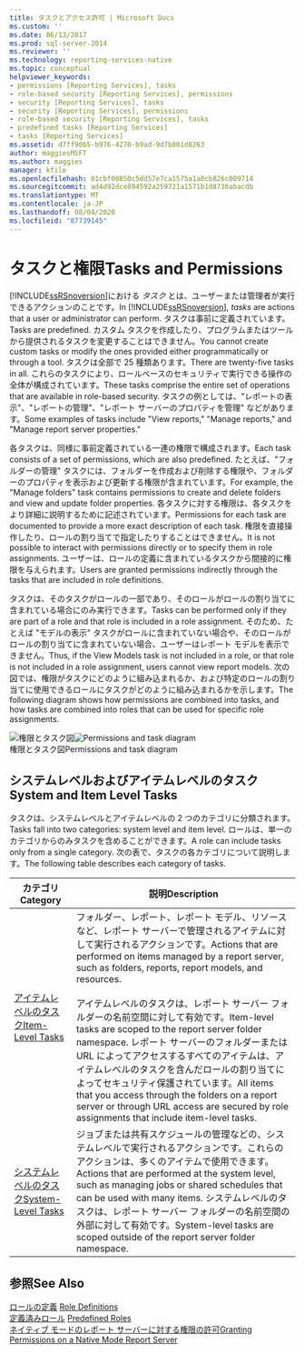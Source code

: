 ```yaml
---
title: タスクとアクセス許可 | Microsoft Docs
ms.custom: ''
ms.date: 06/13/2017
ms.prod: sql-server-2014
ms.reviewer: ''
ms.technology: reporting-services-native
ms.topic: conceptual
helpviewer_keywords:
- permissions [Reporting Services], tasks
- role-based security [Reporting Services], permissions
- security [Reporting Services], tasks
- security [Reporting Services], permissions
- role-based security [Reporting Services], tasks
- predefined tasks [Reporting Services]
- tasks [Reporting Services]
ms.assetid: d7ff90b5-b976-4270-b9ad-9d7b801d8263
author: maggiesMSFT
ms.author: maggies
manager: kfile
ms.openlocfilehash: 01cbf00850c5dd57e7ca1575a1a0cb826c009714
ms.sourcegitcommit: ad4d92dce894592a259721a1571b1d8736abacdb
ms.translationtype: MT
ms.contentlocale: ja-JP
ms.lasthandoff: 08/04/2020
ms.locfileid: "87739145"
---
```

# <a name="tasks-and-permissions"></a><span data-ttu-id="d4c3a-102">タスクと権限</span><span class="sxs-lookup"><span data-stu-id="d4c3a-102">Tasks and Permissions</span></span>
  <span data-ttu-id="d4c3a-103">[!INCLUDE[ssRSnoversion](../../includes/ssrsnoversion-md.md)]における *タスク* とは、ユーザーまたは管理者が実行できるアクションのことです。</span><span class="sxs-lookup"><span data-stu-id="d4c3a-103">In [!INCLUDE[ssRSnoversion](../../includes/ssrsnoversion-md.md)], *tasks* are actions that a user or administrator can perform.</span></span> <span data-ttu-id="d4c3a-104">タスクは事前に定義されています。</span><span class="sxs-lookup"><span data-stu-id="d4c3a-104">Tasks are predefined.</span></span> <span data-ttu-id="d4c3a-105">カスタム タスクを作成したり、プログラムまたはツールから提供されるタスクを変更することはできません。</span><span class="sxs-lookup"><span data-stu-id="d4c3a-105">You cannot create custom tasks or modify the ones provided either programmatically or through a tool.</span></span> <span data-ttu-id="d4c3a-106">タスクは全部で 25 種類あります。</span><span class="sxs-lookup"><span data-stu-id="d4c3a-106">There are twenty-five tasks in all.</span></span> <span data-ttu-id="d4c3a-107">これらのタスクにより、ロールベースのセキュリティで実行できる操作の全体が構成されています。</span><span class="sxs-lookup"><span data-stu-id="d4c3a-107">These tasks comprise the entire set of operations that are available in role-based security.</span></span> <span data-ttu-id="d4c3a-108">タスクの例としては、"レポートの表示"、"レポートの管理"、"レポート サーバーのプロパティを管理" などがあります。</span><span class="sxs-lookup"><span data-stu-id="d4c3a-108">Some examples of tasks include "View reports," "Manage reports," and "Manage report server properties."</span></span>  
  
 <span data-ttu-id="d4c3a-109">各タスクは、同様に事前定義されている一連の権限で構成されます。</span><span class="sxs-lookup"><span data-stu-id="d4c3a-109">Each task consists of a set of permissions, which are also predefined.</span></span> <span data-ttu-id="d4c3a-110">たとえば、"フォルダーの管理" タスクには、フォルダーを作成および削除する権限や、フォルダーのプロパティを表示および更新する権限が含まれています。</span><span class="sxs-lookup"><span data-stu-id="d4c3a-110">For example, the "Manage folders" task contains permissions to create and delete folders and view and update folder properties.</span></span> <span data-ttu-id="d4c3a-111">各タスクに対する権限は、各タスクをより詳細に説明するために記述されています。</span><span class="sxs-lookup"><span data-stu-id="d4c3a-111">Permissions for each task are documented to provide a more exact description of each task.</span></span> <span data-ttu-id="d4c3a-112">権限を直接操作したり、ロールの割り当てで指定したりすることはできません。</span><span class="sxs-lookup"><span data-stu-id="d4c3a-112">It is not possible to interact with permissions directly or to specify them in role assignments.</span></span> <span data-ttu-id="d4c3a-113">ユーザーは、ロールの定義に含まれているタスクから間接的に権限を与えられます。</span><span class="sxs-lookup"><span data-stu-id="d4c3a-113">Users are granted permissions indirectly through the tasks that are included in role definitions.</span></span>  
  
 <span data-ttu-id="d4c3a-114">タスクは、そのタスクがロールの一部であり、そのロールがロールの割り当てに含まれている場合にのみ実行できます。</span><span class="sxs-lookup"><span data-stu-id="d4c3a-114">Tasks can be performed only if they are part of a role and that role is included in a role assignment.</span></span> <span data-ttu-id="d4c3a-115">そのため、たとえば "モデルの表示" タスクがロールに含まれていない場合や、そのロールがロールの割り当てに含まれていない場合、ユーザーはレポート モデルを表示できません。</span><span class="sxs-lookup"><span data-stu-id="d4c3a-115">Thus, if the View Models task is not included in a role, or that role is not included in a role assignment, users cannot view report models.</span></span> <span data-ttu-id="d4c3a-116">次の図では、権限がタスクにどのように組み込まれるか、および特定のロールの割り当てに使用できるロールにタスクがどのように組み込まれるかを示します。</span><span class="sxs-lookup"><span data-stu-id="d4c3a-116">The following diagram shows how permissions are combined into tasks, and how tasks are combined into roles that can be used for specific role assignments.</span></span>  
  
 <span data-ttu-id="d4c3a-117">![権限とタスク図](../media/report-securityobjects.gif "権限とタスク図")</span><span class="sxs-lookup"><span data-stu-id="d4c3a-117">![Permissions and task diagram](../media/report-securityobjects.gif "Permissions and task diagram")</span></span>  
<span data-ttu-id="d4c3a-118">権限とタスク図</span><span class="sxs-lookup"><span data-stu-id="d4c3a-118">Permissions and task diagram</span></span>  
  
## <a name="system-and-item-level-tasks"></a><span data-ttu-id="d4c3a-119">システムレベルおよびアイテムレベルのタスク</span><span class="sxs-lookup"><span data-stu-id="d4c3a-119">System and Item Level Tasks</span></span>  
 <span data-ttu-id="d4c3a-120">タスクは、システムレベルとアイテムレベルの 2 つのカテゴリに分類されます。</span><span class="sxs-lookup"><span data-stu-id="d4c3a-120">Tasks fall into two categories: system level and item level.</span></span> <span data-ttu-id="d4c3a-121">ロールは、単一のカテゴリからのみタスクを含めることができます。</span><span class="sxs-lookup"><span data-stu-id="d4c3a-121">A role can include tasks only from a single category.</span></span> <span data-ttu-id="d4c3a-122">次の表で、タスクの各カテゴリについて説明します。</span><span class="sxs-lookup"><span data-stu-id="d4c3a-122">The following table describes each category of tasks.</span></span>  
  
|<span data-ttu-id="d4c3a-123">カテゴリ</span><span class="sxs-lookup"><span data-stu-id="d4c3a-123">Category</span></span>|<span data-ttu-id="d4c3a-124">説明</span><span class="sxs-lookup"><span data-stu-id="d4c3a-124">Description</span></span>|  
|--------------|-----------------|  
|[<span data-ttu-id="d4c3a-125">アイテムレベルのタスク</span><span class="sxs-lookup"><span data-stu-id="d4c3a-125">Item-Level Tasks</span></span>](tasks-and-permissions-item-level-tasks.md)|<span data-ttu-id="d4c3a-126">フォルダー、レポート、レポート モデル、リソースなど、レポート サーバーで管理されるアイテムに対して実行されるアクションです。</span><span class="sxs-lookup"><span data-stu-id="d4c3a-126">Actions that are performed on items managed by a report server, such as folders, reports, report models, and resources.</span></span><br /><br /> <span data-ttu-id="d4c3a-127">アイテムレベルのタスクは、レポート サーバー フォルダーの名前空間に対して有効です。</span><span class="sxs-lookup"><span data-stu-id="d4c3a-127">Item-level tasks are scoped to the report server folder namespace.</span></span> <span data-ttu-id="d4c3a-128">レポート サーバーのフォルダーまたは URL によってアクセスするすべてのアイテムは、アイテムレベルのタスクを含んだロールの割り当てによってセキュリティ保護されています。</span><span class="sxs-lookup"><span data-stu-id="d4c3a-128">All items that you access through the folders on a report server or through URL access are secured by role assignments that include item-level tasks.</span></span>|  
|[<span data-ttu-id="d4c3a-129">システムレベルのタスク</span><span class="sxs-lookup"><span data-stu-id="d4c3a-129">System-Level Tasks</span></span>](tasks-and-permissions-system-level-tasks.md)|<span data-ttu-id="d4c3a-130">ジョブまたは共有スケジュールの管理などの、システムレベルで実行されるアクションです。これらのアクションは、多くのアイテムで使用できます。</span><span class="sxs-lookup"><span data-stu-id="d4c3a-130">Actions that are performed at the system level, such as managing jobs or shared schedules that can be used with many items.</span></span> <span data-ttu-id="d4c3a-131">システムレベルのタスクは、レポート サーバー フォルダーの名前空間の外部に対して有効です。</span><span class="sxs-lookup"><span data-stu-id="d4c3a-131">System-level tasks are scoped outside of the report server folder namespace.</span></span>|  
  
## <a name="see-also"></a><span data-ttu-id="d4c3a-132">参照</span><span class="sxs-lookup"><span data-stu-id="d4c3a-132">See Also</span></span>  
 <span data-ttu-id="d4c3a-133">[ロールの定義](role-definitions.md) </span><span class="sxs-lookup"><span data-stu-id="d4c3a-133">[Role Definitions](role-definitions.md) </span></span>  
 <span data-ttu-id="d4c3a-134">[定義済みロール](role-definitions-predefined-roles.md) </span><span class="sxs-lookup"><span data-stu-id="d4c3a-134">[Predefined Roles](role-definitions-predefined-roles.md) </span></span>  
 [<span data-ttu-id="d4c3a-135">ネイティブ モードのレポート サーバーに対する権限の許可</span><span class="sxs-lookup"><span data-stu-id="d4c3a-135">Granting Permissions on a Native Mode Report Server</span></span>](granting-permissions-on-a-native-mode-report-server.md)  
  
  
